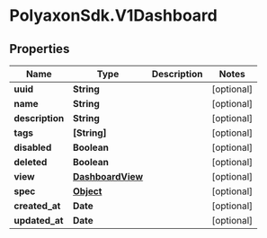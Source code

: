 # PolyaxonSdk.V1Dashboard

## Properties

Name | Type | Description | Notes
------------ | ------------- | ------------- | -------------
**uuid** | **String** |  | [optional] 
**name** | **String** |  | [optional] 
**description** | **String** |  | [optional] 
**tags** | **[String]** |  | [optional] 
**disabled** | **Boolean** |  | [optional] 
**deleted** | **Boolean** |  | [optional] 
**view** | [**DashboardView**](DashboardView.md) |  | [optional] 
**spec** | [**Object**](.md) |  | [optional] 
**created_at** | **Date** |  | [optional] 
**updated_at** | **Date** |  | [optional] 


